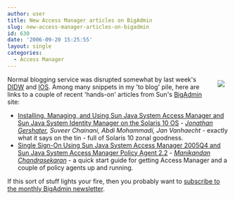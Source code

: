 ```yaml
---
author: user
title: New Access Manager articles on BigAdmin
slug: new-access-manager-articles-on-bigadmin
id: 630
date: '2006-09-20 15:25:55'
layout: single
categories:
  - Access Manager
---
```


[<span style="margin: 10px; float: right;">![](http://www.sun.com/bigadmin/home/images/logoSmall.gif)</span>](http://www.sun.com/bigadmin/)

Normal blogging service was disrupted somewhat by last week's [DIDW](http://conference.digitalidworld.com/2006/) and [IOS](http://ios.windley.com/wiki/IOSSantaClara). Among many snippets in my 'to blog' pile, here are links to a couple of recent 'hands-on' articles from Sun's [BigAdmin](http://www.sun.com/bigadmin/) site:

*   [Installing, Managing, and Using Sun Java System Access Manager and Sun Java System Identity Manager on the Solaris 10 OS](http://www.sun.com/bigadmin/features/articles/install_id_mgr.html) - _[Jonathan Gershater](http://blogs.sun.com/jo/), Suveer Chainani, Abdi Mohammadi, Jan Vanhaecht_ - exactly what it says on the tin - full of Solaris 10 zonal goodness.
*   [Single Sign-On Using Sun Java System Access Manager 2005Q4 and Sun Java System Access Manager Policy Agent 2.2](http://www.sun.com/bigadmin/features/articles/access_manager_sso.html) - [_Manikandan Chandrasekaran_](http://blogs.sun.com/cmani) - a quick start guide for getting Access Manager and a couple of policy agents up and running.

If this sort of stuff lights your fire, then you probably want to [subscribe to the monthly BigAdmin newsletter](https://communications.sun.com/sunReg/BigAdmin/bareg.jsp).